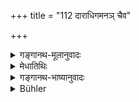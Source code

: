 +++
title = "112 दाराधिगमनञ् चैव"

+++

<details><summary>गङ्गानथ-मूलानुवादः</summary>

The taking of wife,—the definition of the several forms of Marriage,—the method of the Great Sacrifices,—the eternal regulations relating to the offering to Pitṛs. — (112)
</details>

<details><summary>मेधातिथिः</summary>

**दाराणाम् अधिगमनं** भार्यासंग्रहः । **विवाहानां** ब्राह्मादीनां तत्प्राप्त्युपायानां च **लक्षणं** स्वरूपाधिगमने हेतुम् । **महायज्ञाः** पञ्च वैश्वदेवादयः । **श्राद्धस्य** पितृयज्ञस्य **कल्पो** विधिर् इतिकर्तव्यता । परग्रहणं शाशवतग्रहणं च वृत्तपूरणार्थम् । एष तृतीयाध्यायार्थः ॥ १.११२ ॥
</details>

<details><summary>गङ्गानथ-भाष्यानुवादः</summary>

‘*Taking of wife*,’—the accepting of a wife in marriage;—‘*the definition*’—*i.e*., the means of distinguishing the exact character—‘*of marriages*,’—such as the ‘*Brahma*’ and the rest, which form the means by which the wife is taken.—‘*The great sacrifices*’—the five offerings of the ‘Vaiśvadeva’ and the rest.—‘*The regulations*,’ rules, method, *relating to śrāddhas, ‘offering to the Pitṛs*.’

The terms ‘*para*,’ ‘*excellent*’ (in verse 111), and ‘*eternal*’ (in 112) only serve to fill in the metre.

All this forms the subject-matter of discourse III.—(112)
</details>

<details><summary>Bühler</summary>

112	(The law of) marriage and the description of the (various) marriage-rites, the regulations for the great sacrifices and the eternal rule of the funeral sacrifices,
</details>

